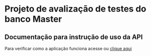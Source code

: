 # Projeto de avalização de testes do banco Master

## Documentação para instrução de uso da API


Para verificar como a aplicação funciona acesse ou [clique aqui]([https://link-url-here.org](https://documenter.getpostman.com/view/6597271/2sA2xpRoNn)https://documenter.getpostman.com/view/6597271/2sA2xpRoNn)
